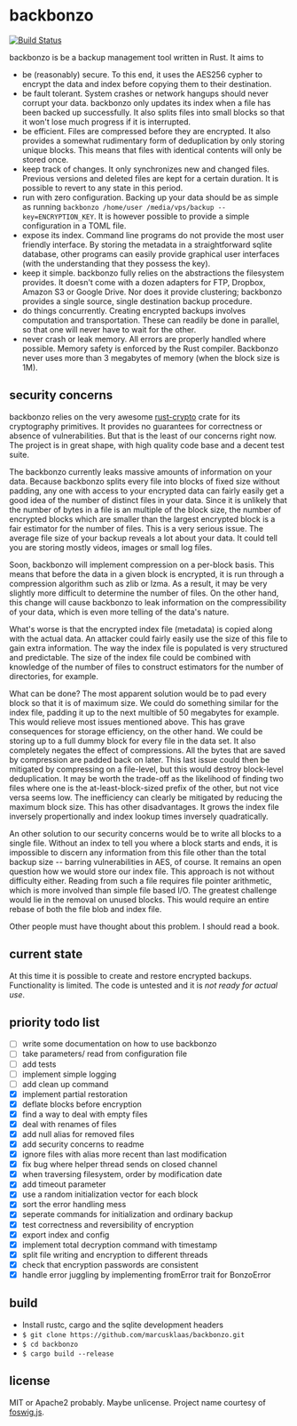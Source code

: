 backbonzo
=========

[![Build Status](https://travis-ci.org/marcusklaas/backbonzo.svg?branch=master)](https://travis-ci.org/marcusklaas/backbonzo)

backbonzo is be a backup management tool written in Rust. It aims to

* be (reasonably) secure. To this end, it uses the AES256 cypher to encrypt the data and index before copying them to their destination.
* be fault tolerant. System crashes or network hangups should never corrupt your data. backbonzo only updates its index when a file has been backed up successfully. It also splits files into small blocks so that it won't lose much progress if it is interrupted.
* be efficient. Files are compressed before they are encrypted. It also provides a somewhat rudimentary form of deduplication by only storing unique blocks. This means that files with identical contents will only be stored once.
* keep track of changes. It only synchronizes new and changed files. Previous versions and deleted files are kept for a certain duration. It is possible to revert to any state in this period.
* run with zero configuration. Backing up your data should be as simple as running `backbonzo /home/user /media/vps/backup --key=ENCRYPTION_KEY`. It is however possible to provide a simple configuration in a TOML file.
* expose its index. Command line programs do not provide the most user friendly interface. By storing the metadata in a straightforward sqlite database, other programs can easily provide graphical user interfaces (with the understanding that they possess the key).
* keep it simple. backbonzo fully relies on the abstractions the filesystem provides. It doesn't come with a dozen adapters for FTP, Dropbox, Amazon S3 or Google Drive. Nor does it provide clustering; backbonzo provides a single source, single destination backup procedure.
* do things concurrently. Creating encrypted backups involves computation and transportation. These can readily be done in parallel, so that one will never have to wait for the other.
* never crash or leak memory. All errors are properly handled where possible. Memory safety is enforced by the Rust compiler. Backbonzo never uses more than 3 megabytes of memory (when the block size is 1M).

security concerns
-----------------
backbonzo relies on the very awesome [rust-crypto](https://github.com/dagenix/rust-crypto/) crate for its cryptography primitives. It provides no guarantees for correctness or absence of vulnerabilities. But that is the least of our concerns right now. The project is in great shape, with high quality code base and a decent test suite.

The backbonzo currently leaks massive amounts of information on your data. Because backbonzo splits every file into blocks of fixed size without padding, any one with access to your encrypted data can fairly easily get a good idea of the number of distinct files in your data. Since it is unlikely that the number of bytes in a file is an multiple of the block size, the number of encrypted blocks which are smaller than the largest encrypted block is a fair estimator for the number of files. This is a very serious issue. The average file size of your backup reveals a lot about your data. It could tell you are storing mostly videos, images or small log files.

Soon, backbonzo will implement compression on a per-block basis. This means that before the data in a given block is encrypted, it is run through a compression algorithm such as zlib or lzma. As a result, it may be very slightly more difficult to determine the number of files. On the other hand, this change will cause backbonzo to leak information on the compressibility of your data, which is even more telling of the data's nature.

What's worse is that the encrypted index file (metadata) is copied along with the actual data. An attacker could fairly easily use the size of this file to gain extra information. The way the index file is populated is very structured and predictable. The size of the index file could be combined with knowledge of the number of files to construct estimators for the number of directories, for example.

What can be done? The most apparent solution would be to pad every block so that it is of maximum size. We could do something similar for the index file, padding it up to the next multible of 50 megabytes for example. This would relieve most issues mentioned above. This has grave consequences for storage efficiency, on the other hand. We could be storing up to a full dummy block for every file in the data set. It also completely negates the effect of compressions. All the bytes that are saved by compression are padded back on later. This last issue could then be mitigated by compressing on a file-level, but this would destroy block-level deduplication. It may be worth the trade-off as the likelihood of finding two files where one is the at-least-block-sized prefix of the other, but not vice versa seems low. The inefficiency can clearly be mitigated by reducing the maximum block size. This has other disadvantages. It grows the index file inversely propertionally and index lookup times inversely quadratically.

An other solution to our security concerns would be to write all blocks to a single file. Without an index to tell you where a block starts and ends, it is impossible to discern any information from this file other than the total backup size -- barring vulnerabilities in AES, of course. It remains an open question how we would store our index file. This approach is not without difficulty either. Reading from such a file requires file pointer arithmetic, which is more involved than simple file based I/O. The greatest challenge would lie in the removal on unused blocks. This would require an entire rebase of both the file blob and index file.

Other people must have thought about this problem. I should read a book.

current state
-------------

At this time it is possible to create and restore encrypted backups. Functionality is limited. The code is untested and it is *not ready for actual use*. 

priority todo list
------------------

- [ ] write some documentation on how to use backbonzo
- [ ] take parameters/ read from configuration file
- [ ] add tests
- [ ] implement simple logging
- [ ] add clean up command
- [x] implement partial restoration
- [x] deflate blocks before encryption
- [x] find a way to deal with empty files
- [x] deal with renames of files
- [x] add null alias for removed files
- [x] add security concerns to readme
- [x] ignore files with alias more recent than last modification
- [x] fix bug where helper thread sends on closed channel
- [x] when traversing filesystem, order by modification date
- [x] add timeout parameter
- [x] use a random initialization vector for each block
- [x] sort the error handling mess
- [x] seperate commands for initialization and ordinary backup
- [x] test correctness and reversibility of encryption
- [x] export index and config
- [x] implement total decryption command with timestamp
- [x] split file writing and encryption to different threads
- [x] check that encryption passwords are consistent
- [x] handle error juggling by implementing fromError trait for BonzoError

build
-----

* Install rustc, cargo and the sqlite development headers
* `$ git clone https://github.com/marcusklaas/backbonzo.git`
* `$ cd backbonzo`
* `$ cargo build --release`

license
-------

MIT or Apache2 probably. Maybe unlicense. Project name courtesy of [foswig.js](http://mrsharpoblunto.github.io/foswig.js/).
